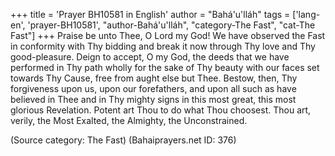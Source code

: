 +++
title = 'Prayer BH10581 in English'
author = "Bahá'u'lláh"
tags = ['lang-en', 'prayer-BH10581', "author-Bahá'u'lláh", "category-The Fast", "cat-The Fast"]
+++
Praise be unto Thee, O Lord my God!  We have observed the Fast in conformity with Thy bidding and break it now through Thy love and Thy good-pleasure.  Deign to accept, O my God, the deeds that we have performed in Thy path wholly for the sake of Thy beauty with our faces set towards Thy Cause, free from aught else but Thee.  Bestow, then, Thy forgiveness upon us, upon our forefathers, and upon all such as have believed in Thee and in Thy mighty signs in this most great, this most glorious Revelation.  Potent art Thou to do what Thou choosest. Thou art, verily, the Most Exalted, the Almighty, the Unconstrained.

(Source category: The Fast)
(Bahaiprayers.net ID: 376)
